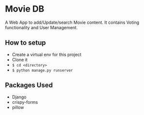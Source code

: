 # Movie DB
A  Web App to add/Update/search Movie content. It contains Voting functionality and User Management.


## How to setup


- Create a virtual env for this project
- Clone it
- `$ cd <directory>`
- `$ python manage.py runserver`

## Packages Used
 
 
- Django
- crispy-forms
- pillow
